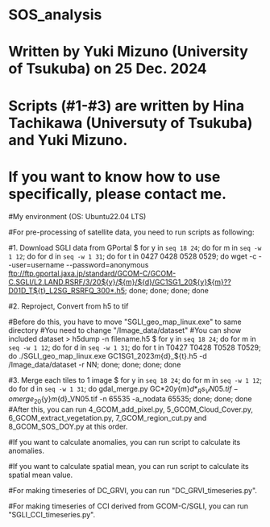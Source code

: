 # SOS_analysis

# Written by Yuki Mizuno (University of Tsukuba) on 25 Dec. 2024
# Scripts (#1-#3) are written by Hina Tachikawa (Universuty of Tsukuba) and Yuki Mizuno.
# If you want to know how to use specifically, please contact me.

#My environment (OS: Ubuntu22.04 LTS)

#For pre-processing of satellite data, you need to run scripts as following:

#1. Download SGLI data from GPortal
$ for y in `seq 18 24`; do for m in `seq -w 1 12`; do for d in `seq -w 1 31`; do for t in 0427 0428 0528 0529; do wget -c --user=username --password=anonymous ftp://ftp.gportal.jaxa.jp/standard/GCOM-C/GCOM-C.SGLI/L2.LAND.RSRF/3/20${y}/${m}/${d}/GC1SG1_20${y}${m}??D01D_T${t}_L2SG_RSRFQ_300*.h5; done; done; done; done

#2. Reproject, Convert from h5 to tif

#Before do this, you have to move "SGLI_geo_map_linux.exe" to same directory
#You need to change "/Image_data/dataset" 
#You can show included dataset > h5dump -n filename.h5
$ for y in `seq 18 24`; do for m in `seq -w 1 12`; do for d in `seq -w 1 31`; do for t in T0427 T0428 T0528 T0529; do ./SGLI_geo_map_linux.exe GC1SG1_2023${m}${d}_${t}.h5 -d /Image_data/dataset -r NN; done; done; done; done

#3. Merge each tiles to 1 image
$ for y in `seq 18 24`; do for m in `seq -w 1 12`; do for d in `seq -w 1 31`; do gdal_merge.py GC*20${y}${m}${d}*_Rs_VN05.tif -o merge_20${y}${m}${d}_VN05.tif -n 65535 -a_nodata 65535; done; done; done
#After this, you can run 4_GCOM_add_pixel.py, 5_GCOM_Cloud_Cover.py, 6_GCOM_extract_vegetation.py, 7_GCOM_region_cut.py and 8_GCOM_SOS_DOY.py at this order.

#If you want to calculate anomalies, you can run script to calculate its anomalies.

#If you want to calculate spatial mean, you can run script to calculate its spatial mean value.


#For making timeseries of DC_GRVI, you can run "DC_GRVI_timeseries.py".

#For making timeseries of CCI derived from GCOM-C/SGLI, you can run "SGLI_CCI_timeseries.py".
